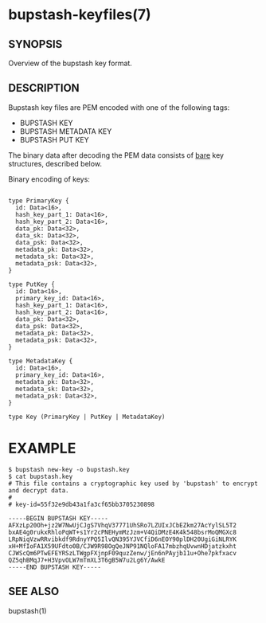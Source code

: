 bupstash-keyfiles(7)
====================

## SYNOPSIS

Overview of the bupstash key format.

## DESCRIPTION

Bupstash key files are PEM encoded with one of the following tags:

- BUPSTASH KEY
- BUPSTASH METADATA KEY
- BUPSTASH PUT KEY

The binary data after decoding the PEM data consists of [bare](https://baremessages.org/) key structures, described below.


Binary encoding of keys:
```

type PrimaryKey {
  id: Data<16>,
  hash_key_part_1: Data<16>,
  hash_key_part_2: Data<16>,
  data_pk: Data<32>,
  data_sk: Data<32>,
  data_psk: Data<32>,
  metadata_pk: Data<32>,
  metadata_sk: Data<32>,
  metadata_psk: Data<32>,
}

type PutKey {
  id: Data<16>,
  primary_key_id: Data<16>,
  hash_key_part_1: Data<16>,
  hash_key_part_2: Data<16>,
  data_pk: Data<32>,
  data_psk: Data<32>,
  metadata_pk: Data<32>,
  metadata_psk: Data<32>,
}

type MetadataKey {
  id: Data<16>,
  primary_key_id: Data<16>,
  metadata_pk: Data<32>,
  metadata_sk: Data<32>,
  metadata_psk: Data<32>,
}

type Key (PrimaryKey | PutKey | MetadataKey)
```

# EXAMPLE

```
$ bupstash new-key -o bupstash.key
$ cat bupstash.key
# This file contains a cryptographic key used by 'bupstash' to encrypt and decrypt data.
#
# key-id=55f32e9db43a1fa3cf65bb3705230898

-----BEGIN BUPSTASH KEY-----
AFXzLp20Oh+jz2W7NwUjCJgS7VhqV37771UhSRo7LZUIxJCbEZkm27AcYylSL5T2
bxAE4g0rukxRhloPqWT+s1Yr2cPNEHymMzJzm+V4QiDMzE4K4k548bsrMoQMGXc8
LRpNiqVzwRRvibkdf9RdnyYPQ5IlvQN395YJVCfiD6nEOY90plDH20UgiGiNLRYK
xH+MfIoFA1X59UFdto0B/CJW9R98OgQeJNP91NQloFA17mbzhqUvwnHDjatzkxht
CJWScQm6PTwEFEYRSzLTWgpFXjnpF09quzZenw/jEn6nPAyjb11u+Ohe7pkfxacv
QZ5qhBMqJ7+H3VpvOLW7mTmXL3T6gB5W7u2Lg6Y/AwkE
-----END BUPSTASH KEY-----

```

## SEE ALSO

bupstash(1)
